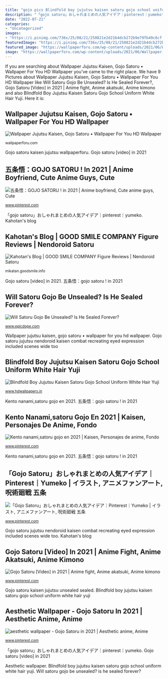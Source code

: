 ```yaml
---
title: "gojo pics Blindfold boy jujutsu kaisen satoru gojo school uniform white hair yuji"
description: "「gojo satoru」おしゃれまとめの人気アイデア｜pinterest｜yumeko"
date: "2022-07-21"
categories:
- "Uncategorized"
images:
- "https://i.pinimg.com/736x/25/08/21/250821e2d21b4dcb272b9e79fb49c6cf.jpg"
featuredImage: "https://i.pinimg.com/736x/25/08/21/250821e2d21b4dcb272b9e79fb49c6cf.jpg"
featured_image: "https://wallpaperforu.com/wp-content/uploads/2021/06/Wallpaper-Jujutsu-Kaisen-Gojo-Satoru-1920x1080px-1080p311350x2400.jpg"
image: "https://wallpaperforu.com/wp-content/uploads/2021/06/Wallpaper-Jujutsu-Kaisen-Gojo-Satoru-1920x1080px-1080p311350x2400.jpg"
---
```


If you are searching about Wallpaper Jujutsu Kaisen, Gojo Satoru • Wallpaper For You HD Wallpaper you've came to the right place. We have 9 Pictures about Wallpaper Jujutsu Kaisen, Gojo Satoru • Wallpaper For You HD Wallpaper like Will Satoru Gojo Be Unsealed? Is He Sealed Forever?, Gojo Satoru [Video] in 2021 | Anime fight, Anime akatsuki, Anime kimono and also Blindfold Boy Jujutsu Kaisen Satoru Gojo School Uniform White Hair Yuji. Here it is:

## Wallpaper Jujutsu Kaisen, Gojo Satoru • Wallpaper For You HD Wallpaper

![Wallpaper Jujutsu Kaisen, Gojo Satoru • Wallpaper For You HD Wallpaper](https://wallpaperforu.com/wp-content/uploads/2021/06/Wallpaper-Jujutsu-Kaisen-Gojo-Satoru-1920x1080px-1080p311350x2400.jpg "Blindfold boy jujutsu kaisen satoru gojo school uniform white hair yuji")

<small>wallpaperforu.com</small>

Gojo satoru kaisen jujutsu wallpaperforu. Gojo satoru [video] in 2021

## 五条悟：GOJO SATORU ! In 2021 | Anime Boyfriend, Cute Anime Guys, Cute

![五条悟：GOJO SATORU ! in 2021 | Anime boyfriend, Cute anime guys, Cute](https://i.pinimg.com/736x/25/08/21/250821e2d21b4dcb272b9e79fb49c6cf.jpg "五条悟：gojo satoru ! in 2021")

<small>www.pinterest.com</small>

「gojo satoru」おしゃれまとめの人気アイデア｜pinterest｜yumeko. Kahotan&#039;s blog

## Kahotan&#039;s Blog | GOOD SMILE COMPANY Figure Reviews | Nendoroid Satoru

![Kahotan&#039;s Blog | GOOD SMILE COMPANY Figure Reviews | Nendoroid Satoru](https://mikatan.goodsmile.info/en/wp-content/uploads/2020/12/5_2020-12-7-66842.jpg "Will satoru gojo be unsealed? is he sealed forever?")

<small>mikatan.goodsmile.info</small>

Gojo satoru [video] in 2021. 五条悟：gojo satoru ! in 2021

## Will Satoru Gojo Be Unsealed? Is He Sealed Forever?

![Will Satoru Gojo Be Unsealed? Is He Sealed Forever?](https://www.epicdope.com/wp-content/uploads/2021/04/Satoru-Gojo-Jujutsu-kaisen.jpg "Wallpaper jujutsu kaisen, gojo satoru • wallpaper for you hd wallpaper")

<small>www.epicdope.com</small>

Wallpaper jujutsu kaisen, gojo satoru • wallpaper for you hd wallpaper. Gojo satoru jujutsu nendoroid kaisen combat recreating eyed expression included scenes wide too

## Blindfold Boy Jujutsu Kaisen Satoru Gojo School Uniform White Hair Yuji

![Blindfold Boy Jujutsu Kaisen Satoru Gojo School Uniform White Hair Yuji](https://www.hdwallpapers.in/download/blindfold_boy_jujutsu_kaisen_satoru_gojo_school_uniform_white_hair_yuji_itadori_4k_5k_hd_jujutsu_kaisen-1280x720.jpg "Blindfold boy jujutsu kaisen satoru gojo school uniform white hair yuji")

<small>www.hdwallpapers.in</small>

Kento nanami,satoru gojo en 2021. 五条悟：gojo satoru ! in 2021

## Kento Nanami,satoru Gojo En 2021 | Kaisen, Personajes De Anime, Fondo

![Kento nanami,satoru gojo en 2021 | Kaisen, Personajes de anime, Fondo](https://i.pinimg.com/736x/68/c7/36/68c736dbcb1deda9e8baf973593780b6.jpg "Kahotan&#039;s blog")

<small>www.pinterest.com</small>

Kento nanami,satoru gojo en 2021. 五条悟：gojo satoru ! in 2021

## 「Gojo Satoru」おしゃれまとめの人気アイデア｜Pinterest｜Yumeko | イラスト, アニメファンアート, 呪術廻戦 五条

![「Gojo Satoru」おしゃれまとめの人気アイデア｜Pinterest｜Yumeko | イラスト, アニメファンアート, 呪術廻戦 五条](https://i.pinimg.com/736x/e1/75/1e/e1751e3ab298cda72180ea74cb2c550a.jpg "Gojo satoru gojou jujutsu kaisen")

<small>www.pinterest.com</small>

Gojo satoru jujutsu nendoroid kaisen combat recreating eyed expression included scenes wide too. Kahotan&#039;s blog

## Gojo Satoru [Video] In 2021 | Anime Fight, Anime Akatsuki, Anime Kimono

![Gojo Satoru [Video] in 2021 | Anime fight, Anime akatsuki, Anime kimono](https://i.pinimg.com/736x/fd/f4/fd/fdf4fd9919df72d5df2db75b1eae9256.jpg "Gojo satoru kaisen jujutsu wallpaperforu")

<small>www.pinterest.com</small>

Gojo satoru kaisen jujutsu unsealed sealed. Blindfold boy jujutsu kaisen satoru gojo school uniform white hair yuji

## Aesthetic Wallpaper - Gojo Satoru In 2021 | Aesthetic Anime, Anime

![aesthetic wallpaper - Gojo Satoru in 2021 | Aesthetic anime, Anime](https://i.pinimg.com/736x/7a/bb/8a/7abb8a0132a65684cda6ac7754a8c1c0.jpg "Gojo satoru kaisen jujutsu unsealed sealed")

<small>www.pinterest.com</small>

「gojo satoru」おしゃれまとめの人気アイデア｜pinterest｜yumeko. Gojo satoru [video] in 2021

Aesthetic wallpaper. Blindfold boy jujutsu kaisen satoru gojo school uniform white hair yuji. Will satoru gojo be unsealed? is he sealed forever?

